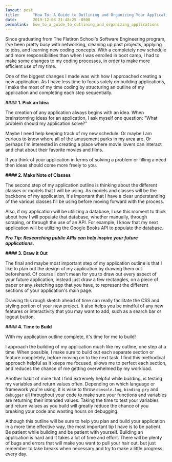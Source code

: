 ```yaml
---
layout: post
title:      "How To: A Guide to Outlining and Organizing Your Applications"
date:       2019-12-08 21:48:25 -0500
permalink:  how_to_a_guide_to_outlining_and_organizing_applications
---
```



Since graduating from The Flatiron School's Software Engineering program, I've been pretty busy with networking, cleaning up past projects, applying to jobs, and learning new coding concepts. With a completely new schedule and more responsibilities than when I was enrolled in boot camp, I had to make some changes to my coding processes, in order to make more efficient use of my time. 

One of the biggest changes I made was with how I approached creating a new application. As I have less time to focus solely on building applications, I make the most of my time coding by structuring an outline of my application and completing each step sequentially.

**#### 1. Pick an Idea**

The creation of any application always begins with an idea. When brainstorming ideas for an application, I ask myself one question: "What problem should my application solve?"

Maybe I need help keeping track of my new schedule. Or maybe I am curious to know where all of the amusement parks in my area are. Or perhaps I'm interested in creating a place where movie lovers can interact and chat about their favorite movies and films. 

If you think of your application in terms of solving a problem or filling a need then ideas should come more freely to you. 

**#### 2. Make Note of Classes**

The second step of my application outline is thinking about the different classes or models that I will be using. As models and classes will be the backbone of my application, it's important that I have a clear understanding of the various classes I'll be using before moving forward with the process. 

Also, if my application will be utilizing a database, I use this moment to think about how I will populate that database, whether manually, through scraping, or through the use of an API. For example, I know that my next application will be utilizing the Google Books API to populate the database. 

***Pro Tip: Researching public APIs can help inspire your future applications.***

**#### 3. Draw it Out**

The final and maybe most important step of my application outline is that I like to plan out the design of my application by drawing them out beforehand. Of course I don't mean for you to draw out every aspect of your future application, instead just draw a few rectangles, on a piece of paper or any sketching app that you have,  to represent the different sections of your application's main page. 

Drawing this rough sketch ahead of time can really facilitate the CSS and styling portion of your new project. It also helps you be mindful of any new features or interactivity that you may want to add, such as a search bar or logout button. 

**#### 4. Time to Build**

With my application outline complete, it's time for me to build! 

I approach the building of my application much like my outline, one step at a time. When possible, I make sure to build out each separate section or feature completely, before moving on to the next task. I find this methodical approach helpful as it keeps me focused, allows me to perfect each section, and reduces the chance of me getting overwhelmed by my workload.

Another habit of mine that I find extremely helpful while building, is testing my variables and return values often. Depending on which language or framework you're using, it is wise to throw `console.log`, `binding.pry` and `debugger` all throughout your code to make sure your functions and variables are returning their intended values. Taking the time to test your variables and return values as you build will greatly reduce the chance of you breaking your code and wasting hours on debugging. 

Although this outline will be sure to help you plan and build your application in a more time effective way, the most important tip I have is to be patient. Be patient while building and be patient with yourself. Building an application is hard and it takes a lot of time and effort. There will be plenty of bugs and errors that will make you want to pull your hair out, but just remember to take breaks when necessary and try to make a little progress every day.
 

